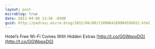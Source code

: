```yaml
---
layout: post
microblog: true
date: 2012-04-08 13:56 -0500
guid: http://padraic.micro.blog/2012/04/08/t189064189904556032.html
---
```

Hotel’s Free Wi-Fi Comes With Hidden Extras [http://t.co/GGWppxDG](http://t.co/GGWppxDG)
